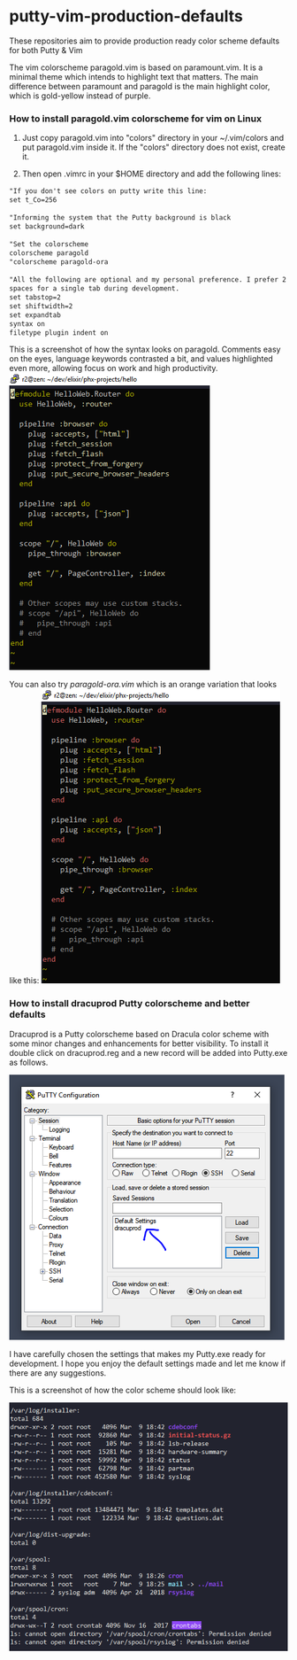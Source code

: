 # putty-vim-production-defaults
These repositories aim to provide production ready color scheme defaults for both Putty &amp; Vim

The vim colorscheme paragold.vim is based on paramount.vim. It is a minimal theme which intends to highlight text that matters. The main difference between paramount and paragold is the main highlight color, which is gold-yellow instead of purple.

### How to install paragold.vim colorscheme for vim on Linux ###

1. Just copy paragold.vim into "colors" directory in your ~/.vim/colors and put paragold.vim inside it. If the "colors" directory does not exist, create it.

2. Then open .vimrc in your $HOME directory and add the following lines:

```
"If you don't see colors on putty write this line:
set t_Co=256

"Informing the system that the Putty background is black
set background=dark

"Set the colorscheme
colorscheme paragold
"colorscheme paragold-ora

"All the following are optional and my personal preference. I prefer 2 spaces for a single tab during development.
set tabstop=2
set shiftwidth=2
set expandtab
syntax on
filetype plugin indent on
```
This is a screenshot of how the syntax looks on paragold. Comments easy on the eyes, language keywords contrasted a bit, and values highlighted even more, allowing focus on work and high productivity. 
![Preview1](./paragold.PNG)

You can also try *paragold-ora.vim* which is an orange variation that looks like this:
![Preview1](./paragold-ora.PNG)


### How to install dracuprod Putty colorscheme and better defaults ###

Dracuprod is a Putty colorscheme based on Dracula color scheme with some minor changes and enhancements for better visibility. To install it double click on dracuprod.reg and a new record will be added into Putty.exe as follows.

![Preview1](./putty_screenshot.PNG)

I have carefully chosen the settings that makes my Putty.exe ready for development. I hope you enjoy the default settings made and let me know if there are any suggestions.

This is a screenshot of how the color scheme should look like:

![Preview1](./Dracuprod_screenshot1.PNG)
